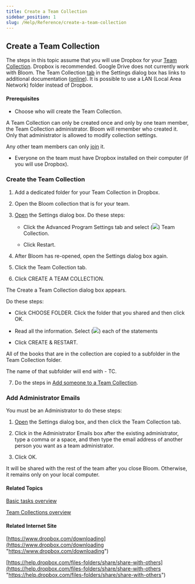 ```yaml
---
title: Create a Team Collection
sidebar_position: 1
slug: /Help/Reference/create-a-team-collection
---
```


## Create a Team Collection

The steps in this topic assume that you will use Dropbox for your [Team Collection](../../../Concepts/Team_Collection.md). Dropbox is recommended. Google Drive does not currently work with Bloom. The Team Collection [tab](../../../User_Interface/Dialog_boxes/Settings_dialog_box.md) in the Settings dialog box has links to additional documentation ([online](https://docs.google.com/document/d/1DOhy7hnmG37NzcQN8oP6NkXW_X3WU7YH4ez_P1hV1mo/edit#heading=h.m6a6ps8wdxru "https://docs.google.com/document/d/1DOhy7hnmG37NzcQN8oP6NkXW_X3WU7YH4ez_P1hV1mo/edit#heading=h.m6a6ps8wdxru")). It is possible to use a LAN (Local Area Network) folder instead of Dropbox.

#### Prerequisites

-   Choose who will create the Team Collection.
    

A Team Collection can only be created once and only by one team member, the Team Collection administrator. Bloom will remember who created it. Only that administrator is allowed to modify collection settings.

Any other team members can only [join](Join_a_Team_Collection.md) it.

-   Everyone on the team must have Dropbox installed on their computer (if you will use Dropbox).
    

### Create the Team Collection

1.  Add a dedicated folder for your Team Collection in Dropbox.
    
2.  Open the Bloom collection that is for your team.
    
3.  [Open](../../../User_Interface/Dialog_boxes/Settings_dialog_box.md) the Settings dialog box. Do these steps:
    
    -   Click the Advanced Program Settings tab and select (![](/ref-docs-assets/images/SelectedCheckBox.png)) Team Collection.
        
    -   Click Restart.
        
4.  After Bloom has re-opened, open the Settings dialog box again.
    
5.  Click the Team Collection tab.
    
6.  Click CREATE A TEAM COLLECTION.
    

The Create a Team Collection dialog box appears.

Do these steps:

-   Click CHOOSE FOLDER. Click the folder that you shared and then click OK.
    
-   Read all the information. Select (![](/ref-docs-assets/images/CheckedBox.PNG)) each of the statements
    
-   Click CREATE & RESTART.
    

All of the books that are in the collection are copied to a subfolder in the Team Collection folder.

The name of that subfolder will end with \- TC.

7.  Do the steps in [Add someone to a Team Collection](Add_someone_to_a_Team_Collection.md).
    

### Add Administrator Emails

You must be an Administrator to do these steps:

1.  [Open](../../../User_Interface/Dialog_boxes/Settings_dialog_box.md) the Settings dialog box, and then click the Team Collection tab.
    
2.  Click in the Administrator Emails box after the existing administrator, type a comma or a space, and then type the email address of another person you want as a team administrator.
    
3.  Click OK.
    

It will be shared with the rest of the team after you close Bloom. Otherwise, it remains only on your local computer. 

#### Related Topics

[Basic tasks overview](../Basic_tasks_overview.md)

[Team Collections overview](Team_Collections_overview.md)

#### Related Internet Site

[https://www.dropbox.com/downloading](https://www.dropbox.com/downloading "https://www.dropbox.com/downloading")

[https://help.dropbox.com/files-folders/share/share-with-others](https://help.dropbox.com/files-folders/share/share-with-others "https://help.dropbox.com/files-folders/share/share-with-others")